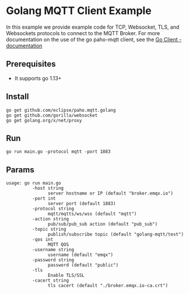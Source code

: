 # Golang MQTT Client Example

In this example we provide example code for TCP, Websocket, TLS, and Websockets protocols to connect to the MQTT Broker.
For more documentation on the use of the go paho-mqtt client, see the [Go Client - documentation](https://godoc.org/github.com/eclipse/paho.mqtt.golang)

## Prerequisites

* It supports go 1.13+

## Install

```shell script
go get github.com/eclipse/paho.mqtt.golang
go get github.com/gorilla/websocket
go get golang.org/x/net/proxy
```

## Run

```shell script
go run main.go -protocol mqtt -port 1883 
``` 

## Params

```shell script
usage: go run main.go 
          -host string
                server hostname or IP (default "broker.emqx.io")
          -port int
                server port (default 1883)
          -protocol string
                mqtt/mqtts/ws/wss (default "mqtt")
          -action string
                pub/sub/pub_sub action (default "pub_sub")
          -topic string
                publish/subscribe topic (default "golang-mqtt/test")
          -qos int
                MQTT QOS
          -username string
                username (default "emqx")
          -password string
                password (default "public")
          -tls
                Enable TLS/SSL
          -cacert string
                tls cacert (default "./broker.emqx.io-ca.crt")
```